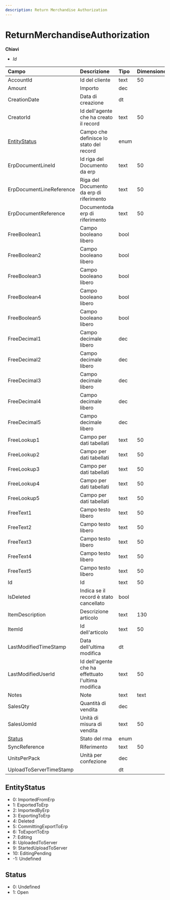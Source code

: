 ```yaml
---
description: Return Merchandise Authorization
---
```


# ReturnMerchandiseAuthorization

**Chiavi**

* _Id_

| Campo | Descrizione | Tipo | Dimensione |
| :--- | :--- | :--- | :--- |
| AccountId | Id del cliente | text | 50 |
| Amount | Importo | dec |  |
| CreationDate | Data di creazione | dt |  |
| CreatorId | Id dell'agente che ha creato il record | text | 50 |
| [EntityStatus](returnmerchandiseauthorization.md#entitystatus) | Campo che definisce lo stato del record | enum |  |
| ErpDocumentLineId | Id riga del Documento da erp | text | 50 |
| ErpDocumentLineReference | Riga del Documento da erp di riferimento | text | 50 |
| ErpDocumentReference | Documentoda erp di riferimento | text | 50 |
| FreeBoolean1 | Campo booleano libero | bool |  |
| FreeBoolean2 | Campo booleano libero | bool |  |
| FreeBoolean3 | Campo booleano libero | bool |  |
| FreeBoolean4 | Campo booleano libero | bool |  |
| FreeBoolean5 | Campo booleano libero | bool |  |
| FreeDecimal1 | Campo decimale libero | dec |  |
| FreeDecimal2 | Campo decimale libero | dec |  |
| FreeDecimal3 | Campo decimale libero | dec |  |
| FreeDecimal4 | Campo decimale libero | dec |  |
| FreeDecimal5 | Campo decimale libero | dec |  |
| FreeLookup1 | Campo per dati tabellati | text | 50 |
| FreeLookup2 | Campo per dati tabellati | text | 50 |
| FreeLookup3 | Campo per dati tabellati | text | 50 |
| FreeLookup4 | Campo per dati tabellati | text | 50 |
| FreeLookup5 | Campo per dati tabellati | text | 50 |
| FreeText1 | Campo testo libero | text | 50 |
| FreeText2 | Campo testo libero | text | 50 |
| FreeText3 | Campo testo libero | text | 50 |
| FreeText4 | Campo testo libero | text | 50 |
| FreeText5 | Campo testo libero | text | 50 |
| Id | Id | text | 50 |
| IsDeleted | Indica se il record è stato cancellato | bool |  |
| ItemDescription | Descrizione articolo | text | 130 |
| ItemId | Id dell'articolo | text | 50 |
| LastModifiedTimeStamp | Data dell'ultima modifica | dt |  |
| LastModifiedUserId | Id dell'agente che ha effettuato l'ultima modifica | text | 50 |
| Notes | Note | text | text |
| SalesQty | Quantità di vendita | dec |  |
| SalesUomId | Unità di misura di vendita | text | 50 |
| [Status](returnmerchandiseauthorization.md#status) | Stato del rma | enum |  |
| SyncReference | Riferimento | text | 50 |
| UnitsPerPack | Unità per confezione | dec |  |
| UploadToServerTimeStamp |  | dt |  |

## EntityStatus

* 0: ImportedFromErp
* 1: ExportedToErp
* 2: ImportedByErp
* 3: ExportingToErp
* 4: Deleted
* 5: CommittingExportToErp
* 6: ToExportToErp
* 7: Editing
* 8: UploadedToServer
* 9: StartedUploadToServer
* 10: EditingPending
* -1: Undefined

## Status

* 0: Undefined
* 1: Open
